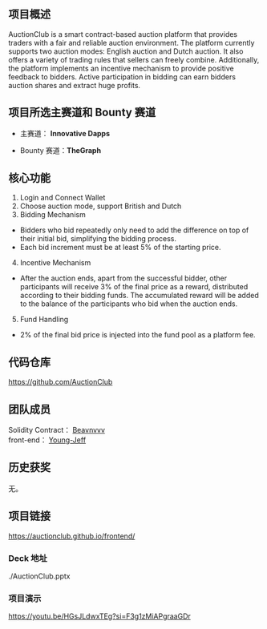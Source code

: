 ## 项目概述
AuctionClub is a smart contract-based auction platform that provides traders with a fair and reliable auction environment. The platform currently supports two auction modes: English auction and Dutch auction. It also offers a variety of trading rules that sellers can freely combine. Additionally, the platform implements an incentive mechanism to provide positive feedback to bidders. Active participation in bidding can earn bidders auction shares and extract huge profits.

## 项目所选主赛道和 Bounty 赛道

+ 主赛道： **Innovative Dapps**

+ Bounty 赛道：**TheGraph** 

## 核心功能

1. Login and Connect Wallet
2. Choose auction mode, support British and Dutch
3. Bidding Mechanism
  - Bidders who bid repeatedly only need to add the difference on top of their initial bid, simplifying the bidding process.
  - Each bid increment must be at least 5% of the starting price.
4. Incentive Mechanism
  - After the auction ends, apart from the successful bidder, other participants will receive 3% of the final price as a reward, distributed according to their bidding funds. The accumulated reward will be added to the balance of the participants who bid when the auction ends.
5. Fund Handling
  - 2% of the final bid price is injected into the fund pool as a platform fee.

## 代码仓库
https://github.com/AuctionClub

## 团队成员
Solidity Contract： [Beavnvvv](https://github.com/Beavnvvv)  
front-end： [Young-Jeff](https://github.com/Young-Jeff)  

## 历史获奖

无。

## 项目链接

https://auctionclub.github.io/frontend/

### Deck 地址

./AuctionClub.pptx

### 项目演示

https://youtu.be/HGsJLdwxTEg?si=F3g1zMiAPgraaGDr